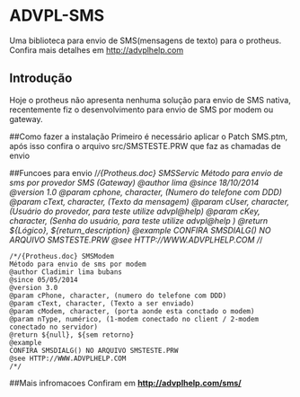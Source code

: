 ADVPL-SMS
=========

Uma biblioteca para envio de SMS(mensagens de texto) para o protheus. Confira mais detalhes em 
http://advplhelp.com 
    
## Introdução
Hoje o protheus não apresenta nenhuma solução para envio de SMS nativa, recentemente fiz o desenvolvimento para envio de SMS por modem ou gateway.

##Como fazer a instalação 
Primeiro é necessário aplicar o Patch SMS.ptm, após isso confira o arquivo src/SMSTESTE.PRW que faz as chamadas de envio

##Funcoes para envio
	/*/{Protheus.doc} SMSServic
	Método para envio de sms por provedor SMS (Gateway)
	@author lima
	@since 18/10/2014
	@version 1.0
	@param cphone, character, (Numero do telefone com DDD)
	@param cText, character, (Texto da mensagem)
	@param cUser, character, (Usuário do provedor, para teste utilize advpl@help)
	@param cKey, character, (Senha do usuário, para teste utilize advpl@help )
	@return ${Lógico}, ${return_description}
	@example
	CONFIRA SMSDIALG() NO ARQUIVO SMSTESTE.PRW
	@see HTTP://WWW.ADVPLHELP.COM
	/*/
	
	/*/{Protheus.doc} SMSModem
	Método para envio de sms por modem
	@author Cladimir lima bubans
	@since 05/05/2014
	@version 3.0
	@param cPhone, character, (numero do telefone com DDD)
	@param cText, character, (Texto a ser enviado)
	@param cModem, character, (porta aonde esta conctado o modem)
	@param nType, numérico, (1-modem conectado no client / 2-modem conectado no servidor)
	@return ${null}, ${sem retorno}
	@example
	CONFIRA SMSDIALG() NO ARQUIVO SMSTESTE.PRW
	@see HTTP://WWW.ADVPLHELP.COM
	/*/
##Mais infromacoes
Confiram em **http://advplhelp.com/sms/**